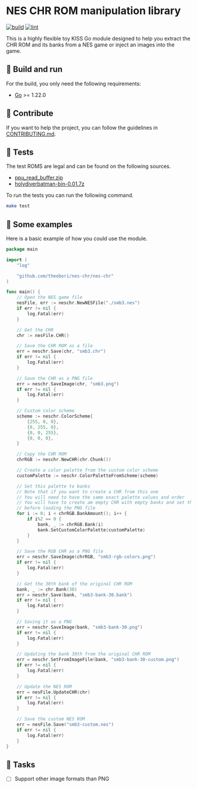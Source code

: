# NES CHR ROM manipulation library

[![build](https://github.com/theobori/nes-chr/actions/workflows/build.yml/badge.svg)](https://github.com/theobori/nes-chr/actions/workflows/build.yml) [![lint](https://github.com/theobori/nes-chr/actions/workflows/lint.yml/badge.svg)](https://github.com/theobori/nes-chr/actions/workflows/lint.yml)

This is a highly flexible toy KISS Go module designed to help you extract the CHR ROM and its banks from a NES game or inject an images into the game.

## 📖 Build and run

For the build, you only need the following requirements:

- [Go](https://golang.org/doc/install) >= 1.22.0

## 🤝 Contribute

If you want to help the project, you can follow the guidelines in [CONTRIBUTING.md](./CONTRIBUTING.md).

## 🧪 Tests

The test ROMS are legal and can be found on the following sources.
- [ppu_read_buffer.zip](http://bisqwit.iki.fi/src/nes_tests/ppu_read_buffer.zip)
- [holydiverbatman-bin-0.01.7z](https://pineight.com/nes/holydiverbatman-bin-0.01.7z)

To run the tests you can run the following command.

```bash
make test
```

## 📎 Some examples

Here is a basic example of how you could use the module.

```go
package main

import (
	"log"

	"github.com/theobori/nes-chr/nes-chr"
)

func main() {
	// Open the NES game file
	nesFile, err := neschr.NewNESFile("./smb3.nes")
	if err != nil {
		log.Fatal(err)
	}

	// Get the CHR
	chr := nesFile.CHR()

	// Save the CHR ROM as a file
	err = neschr.Save(chr, "smb3.chr")
	if err != nil {
		log.Fatal(err)
	}

	// Save the CHR as a PNG file
	err = neschr.SaveImage(chr, "smb3.png")
	if err != nil {
		log.Fatal(err)
	}

	// Custom color scheme
	scheme := neschr.ColorScheme{
		{255, 0, 0},
		{0, 255, 0},
		{0, 0, 255},
		{0, 0, 0},
	}

	// Copy the CHR ROM
	chrRGB := neschr.NewCHR(chr.Chunk())

	// Create a color palette from the custom color scheme
	customPalette := neschr.ColorPaletteFromScheme(scheme)

	// Set this palette to banks
	// Note that if you want to create a CHR from this one
	// You will need to have the same exact palette values and order
	// You will have to create am empty CHR with empty banks and set their palette
	// before loading the PNG file
	for i := 0; i < chrRGB.BankAmount(); i++ {
		if i%2 == 0 {
			bank, _ := chrRGB.Bank(i)
			bank.SetCustomColorPalette(customPalette)
		}
	}

	// Save the RGB CHR as a PNG file
	err = neschr.SaveImage(chrRGB, "smb3-rgb-colors.png")
	if err != nil {
		log.Fatal(err)
	}

	// Get the 30th bank of the original CHR ROM
	bank, _ := chr.Bank(30)
	err = neschr.Save(bank, "smb3-bank-30.bank")
	if err != nil {
		log.Fatal(err)
	}

	// Saving it as a PNG
	err = neschr.SaveImage(bank, "smb3-bank-30.png")
	if err != nil {
		log.Fatal(err)
	}

	// Updating the bank 30th from the original CHR ROM
	err = neschr.SetFromImageFile(bank, "smb3-bank-30-custom.png")
	if err != nil {
		log.Fatal(err)
	}

	// Update the NES ROM
	err = nesFile.UpdateCHR(chr)
	if err != nil {
		log.Fatal(err)
	}

	// Save the custom NES ROM
	err = nesFile.Save("smb3-custom.nes")
	if err != nil {
		log.Fatal(err)
	}
}
```

## 🎉 Tasks

- [ ] Support other image formats than PNG

